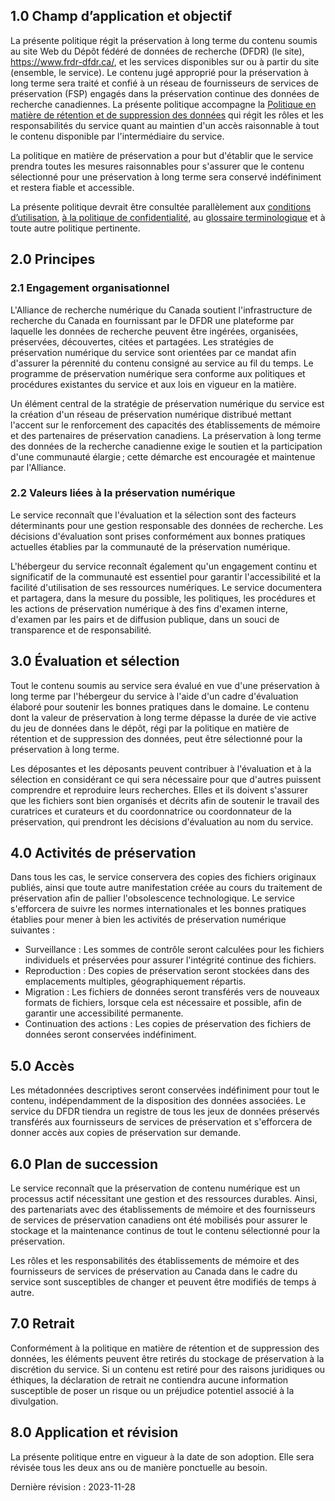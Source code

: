 
## 1.0 Champ d’application et objectif
 
La présente politique régit la préservation à long terme du contenu soumis au site Web du Dépôt fédéré de données de recherche (DFDR) (le site), <a href="https://www.frdr-dfdr.ca/">https://www.frdr-dfdr.ca/</a>, et les services disponibles sur ou à partir du site (ensemble, le service). Le contenu jugé approprié pour la préservation à long terme sera traité et confié à un réseau de fournisseurs de services de préservation (FSP) engagés dans la préservation continue des données de recherche canadiennes. La présente politique accompagne la [Politique en matière de rétention et de suppression des données](/policies/fr/rétention_des_données/) qui régit les rôles et les responsabilités du service quant au maintien d'un accès raisonnable à tout le contenu disponible par l'intermédiaire du service.
 
La politique en matière de préservation a pour but d'établir que le service prendra toutes les mesures raisonnables pour s'assurer que le contenu sélectionné pour une préservation à long terme sera conservé indéfiniment et restera fiable et accessible.
 
La présente politique devrait être consultée parallèlement aux [conditions d’utilisation](/policies/fr/conditions_d'utilisation/), [à la politique de confidentialité](/policies/fr/confidentialité/), au [glossaire terminologique](/policies/fr/glossaire/) et à toute autre politique pertinente.
 
## 2.0 Principes
 
### 2.1 Engagement organisationnel

L'Alliance de recherche numérique du Canada soutient l'infrastructure de recherche du Canada en fournissant par le DFDR une plateforme par laquelle les données de recherche peuvent être ingérées, organisées, préservées, découvertes, citées et partagées. Les stratégies de préservation numérique du service sont orientées par ce mandat afin d'assurer la pérennité du contenu consigné au service au fil du temps. Le programme de préservation numérique sera conforme aux politiques et procédures existantes du service et aux lois en vigueur en la matière.
 
Un élément central de la stratégie de préservation numérique du service est la création d'un réseau de préservation numérique distribué mettant l'accent sur le renforcement des capacités des établissements de mémoire et des partenaires de préservation canadiens. La préservation à long terme des données de la recherche canadienne exige le soutien et la participation d'une communauté élargie ; cette démarche est encouragée et maintenue par l'Alliance.
 
### 2.2 Valeurs liées à la préservation numérique

Le service reconnaît que l'évaluation et la sélection sont des facteurs déterminants pour une gestion responsable des données de recherche. Les décisions d'évaluation sont prises conformément aux bonnes pratiques actuelles établies par la communauté de la préservation numérique.

L'hébergeur du service reconnaît également qu'un engagement continu et significatif de la communauté est essentiel pour garantir l'accessibilité et la facilité d'utilisation de ses ressources numériques. Le service documentera et partagera, dans la mesure du possible, les politiques, les procédures et les actions de préservation numérique à des fins d'examen interne, d'examen par les pairs et de diffusion publique, dans un souci de transparence et de responsabilité.

## 3.0 Évaluation et sélection
Tout le contenu soumis au service sera évalué en vue d'une préservation à long terme par l'hébergeur du service à l'aide d'un cadre d'évaluation élaboré pour soutenir les bonnes pratiques dans le domaine. Le contenu dont la valeur de préservation à long terme dépasse la durée de vie active du jeu de données dans le dépôt, régi par la politique en matière de rétention et de suppression des données, peut être sélectionné pour la préservation à long terme.

Les déposantes et les déposants peuvent contribuer à l'évaluation et à la sélection en considérant ce qui sera nécessaire pour que d'autres puissent comprendre et reproduire leurs recherches. Elles et ils doivent s'assurer que les fichiers sont bien organisés et décrits afin de soutenir le travail des curatrices et curateurs et du coordonnatrice ou coordonnateur de la préservation, qui prendront les décisions d'évaluation au nom du service.

## 4.0 Activités de préservation

Dans tous les cas, le service conservera des copies des fichiers originaux publiés, ainsi que toute autre manifestation créée au cours du traitement de préservation afin de pallier l'obsolescence technologique. Le service s'efforcera de suivre les normes internationales et les bonnes pratiques établies pour mener à bien les activités de préservation numérique suivantes :

* Surveillance : Les sommes de contrôle seront calculées pour les fichiers individuels et préservées pour assurer l'intégrité continue des fichiers.
* Reproduction : Des copies de préservation seront stockées dans des emplacements multiples, géographiquement répartis.
* Migration : Les fichiers de données seront transférés vers de nouveaux formats de fichiers, lorsque cela est nécessaire et possible, afin de garantir une accessibilité permanente.
* Continuation des actions : Les copies de préservation des fichiers de données seront conservées indéfiniment.
 
## 5.0 Accès

Les métadonnées descriptives seront conservées indéfiniment pour tout le contenu, indépendamment de la disposition des données associées. Le service du DFDR tiendra un registre de tous les jeux de données préservés transférés aux fournisseurs de services de préservation et s'efforcera de donner accès aux copies de préservation sur demande.
 
## 6.0 Plan de succession

Le service reconnaît que la préservation de contenu numérique est un processus actif nécessitant une gestion et des ressources durables. Ainsi, des partenariats avec des établissements de mémoire et des fournisseurs de services de préservation canadiens ont été mobilisés pour assurer le stockage et la maintenance continus de tout le contenu sélectionné pour la préservation.

Les rôles et les responsabilités des établissements de mémoire et des fournisseurs de services de préservation au Canada dans le cadre du service sont susceptibles de changer et peuvent être modifiés de temps à autre.
 
## 7.0 Retrait

Conformément à la politique en matière de rétention et de suppression des données, les éléments peuvent être retirés du stockage de préservation à la discrétion du service.
Si un contenu est retiré pour des raisons juridiques ou éthiques, la déclaration de retrait ne contiendra aucune information susceptible de poser un risque ou un préjudice potentiel associé à la divulgation.

## 8.0 Application et révision

La présente politique entre en vigueur à la date de son adoption. Elle sera révisée tous les deux ans ou de manière ponctuelle au besoin.

Dernière révision : 2023-11-28
